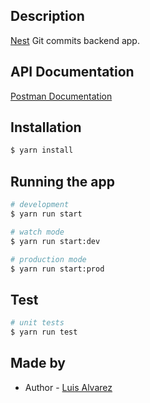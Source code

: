 ## Description

[Nest](https://github.com/nestjs/nest) Git commits backend app.

## API Documentation

[Postman Documentation](https://documenter.getpostman.com/view/9910504/2s9YXmWKq1)

## Installation

```bash
$ yarn install
```

## Running the app

```bash
# development
$ yarn run start

# watch mode
$ yarn run start:dev

# production mode
$ yarn run start:prod
```

## Test

```bash
# unit tests
$ yarn run test
```

## Made by

- Author - [Luis Alvarez](https://github.com/luis-alvarez1)
